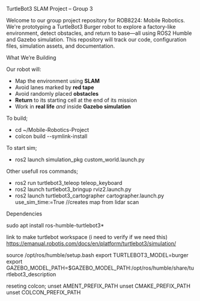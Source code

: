 TurtleBot3 SLAM Project – Group 3

Welcome to our group project repository for ROB8224: Mobile Robotics. We're prototyping a TurtleBot3 Burger robot to explore a factory-like environment, detect obstacles, and return to base—all using ROS2 Humble and Gazebo simulation. This repository will track our code, configuration files, simulation assets, and documentation.

What We’re Building

Our robot will:
- Map the environment using **SLAM**
- Avoid lanes marked by **red tape**
- Avoid randomly placed **obstacles**
- **Return** to its starting cell at the end of its mission
- Work in **real life** *and* inside **Gazebo simulation**


To build;
- cd ~/Mobile-Robotics-Project
- colcon build --symlink-install

To start sim;
- ros2 launch simulation_pkg custom_world.launch.py

Other usefull ros commands;
- ros2 run turtlebot3_teleop teleop_keyboard
- ros2 launch turtlebot3_bringup rviz2.launch.py
- ros2 launch turtlebot3_cartographer cartographer.launch.py use_sim_time:=True //creates map from lidar scan

Dependencies

sudo apt install ros-humble-turtlebot3*

link to make turtlebot workspace (i need to verify if we need this)
https://emanual.robotis.com/docs/en/platform/turtlebot3/simulation/


source /opt/ros/humble/setup.bash
export TURTLEBOT3_MODEL=burger
export GAZEBO_MODEL_PATH=$GAZEBO_MODEL_PATH:/opt/ros/humble/share/turtlebot3_description

reseting colcon;
unset AMENT_PREFIX_PATH
unset CMAKE_PREFIX_PATH
unset COLCON_PREFIX_PATH



